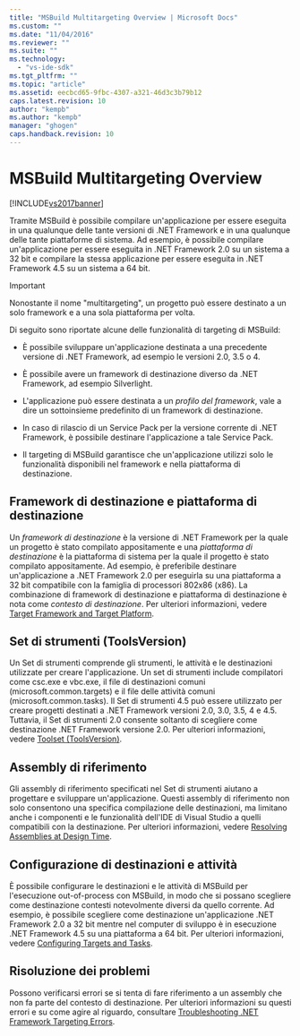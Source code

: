 ```yaml
---
title: "MSBuild Multitargeting Overview | Microsoft Docs"
ms.custom: ""
ms.date: "11/04/2016"
ms.reviewer: ""
ms.suite: ""
ms.technology: 
  - "vs-ide-sdk"
ms.tgt_pltfrm: ""
ms.topic: "article"
ms.assetid: eecbcd65-9fbc-4307-a321-46d3c3b79b12
caps.latest.revision: 10
author: "kempb"
ms.author: "kempb"
manager: "ghogen"
caps.handback.revision: 10
---
```

# MSBuild Multitargeting Overview
[!INCLUDE[vs2017banner](../code-quality/includes/vs2017banner.md)]

Tramite MSBuild è possibile compilare un'applicazione per essere eseguita in una qualunque delle tante versioni di .NET Framework e in una qualunque delle tante piattaforme di sistema.  Ad esempio, è possibile compilare un'applicazione per essere eseguita in .NET Framework 2.0 su un sistema a 32 bit e compilare la stessa applicazione per essere eseguita in .NET Framework 4.5 su un sistema a 64 bit.  
  
> [!IMPORTANT]
>  Nonostante il nome "multitargeting", un progetto può essere destinato a un solo framework e a una sola piattaforma per volta.  
  
 Di seguito sono riportate alcune delle funzionalità di targeting di MSBuild:  
  
-   È possibile sviluppare un'applicazione destinata a una precedente versione di .NET Framework, ad esempio le versioni 2.0, 3.5 o 4.  
  
-   È possibile avere un framework di destinazione diverso da .NET Framework, ad esempio Silverlight.  
  
-   L'applicazione può essere destinata a un *profilo del framework*, vale a dire un sottoinsieme predefinito di un framework di destinazione.  
  
-   In caso di rilascio di un Service Pack per la versione corrente di .NET Framework, è possibile destinare l'applicazione a tale Service Pack.  
  
-   Il targeting di MSBuild garantisce che un'applicazione utilizzi solo le funzionalità disponibili nel framework e nella piattaforma di destinazione.  
  
## Framework di destinazione e piattaforma di destinazione  
 Un *framework di destinazione* è la versione di .NET Framework per la quale un progetto è stato compilato appositamente e una *piattaforma di destinazione* è la piattaforma di sistema per la quale il progetto è stato compilato appositamente.  Ad esempio, è preferibile destinare un'applicazione a .NET Framework 2.0 per eseguirla su una piattaforma a 32 bit compatibile con la famiglia di processori 802x86 \(x86\).  La combinazione di framework di destinazione e piattaforma di destinazione è nota come *contesto di destinazione*.  Per ulteriori informazioni, vedere [Target Framework and Target Platform](../msbuild/msbuild-target-framework-and-target-platform.md).  
  
## Set di strumenti \(ToolsVersion\)  
 Un Set di strumenti comprende gli strumenti, le attività e le destinazioni utilizzate per creare l'applicazione.  Un set di strumenti include compilatori come csc.exe e vbc.exe, il file di destinazioni comuni \(microsoft.common.targets\) e il file delle attività comuni \(microsoft.common.tasks\).  Il Set di strumenti 4.5 può essere utilizzato per creare progetti destinati a .NET Framework versioni 2.0, 3.0, 3.5, 4 e 4.5. Tuttavia, il Set di strumenti 2.0 consente soltanto di scegliere come destinazione .NET Framework versione 2.0.  Per ulteriori informazioni, vedere [Toolset \(ToolsVersion\)](../msbuild/msbuild-toolset-toolsversion.md).  
  
## Assembly di riferimento  
 Gli assembly di riferimento specificati nel Set di strumenti aiutano a progettare e sviluppare un'applicazione.  Questi assembly di riferimento non solo consentono una specifica compilazione delle destinazioni, ma limitano anche i componenti e le funzionalità dell'IDE di Visual Studio a quelli compatibili con la destinazione.  Per ulteriori informazioni, vedere [Resolving Assemblies at Design Time](../msbuild/resolving-assemblies-at-design-time.md).  
  
## Configurazione di destinazioni e attività  
 È possibile configurare le destinazioni e le attività di MSBuild per l'esecuzione out\-of\-process con MSBuild, in modo che si possano scegliere come destinazione contesti notevolmente diversi da quello corrente.  Ad esempio, è possibile scegliere come destinazione un'applicazione .NET Framework 2.0 a 32 bit mentre nel computer di sviluppo è in esecuzione .NET Framework 4.5 su una piattaforma a 64 bit. Per ulteriori informazioni, vedere [Configuring Targets and Tasks](../msbuild/configuring-targets-and-tasks.md).  
  
## Risoluzione dei problemi  
 Possono verificarsi errori se si tenta di fare riferimento a un assembly che non fa parte del contesto di destinazione.  Per ulteriori informazioni su questi errori e su come agire al riguardo, consultare [Troubleshooting .NET Framework Targeting Errors](../msbuild/troubleshooting-dotnet-framework-targeting-errors.md).